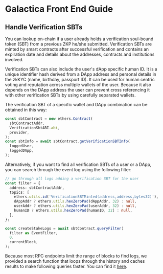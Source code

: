 # Galactica Front End Guide

## Handle Verification SBTs

You can lookup on-chain if a user already holds a verification soul-bound token (SBT) from a previous ZKP he/she submitted.
Verification SBTs are minted by smart contracts after successful verification and contains an expiration date and details about the addresses, contracts and institutions involved.

Verification SBTs can also include the user's dApp specific human ID. It is a unique identifier hash derived from a DApp address and personal details in the zkKYC (name, birthday, passport ID). It can be used for human centric voting and reputation across multiple wallets of the user. Because it also depends on the DApp address the user can prevent cross referencing it with other verification SBTs by using carefully separated wallets.

The verification SBT of a specific wallet and DApp combination can be obtained in this way:

```typescript
const sbtContract = new ethers.Contract(
  sbtContractAddr,
  VerificationSbtABI.abi,
  provider,
);
const sbtInfo = await sbtContract.getVerificationSBTInfo(
  loggedUser,
  loggedDApp,
);
```

Alternatively, if you want to find all verification SBTs of a user or a DApp, you can search through the event log using the following filter:

```typescript
// go through all logs adding a verification SBT for the user
const filter = {
  address: sbtContractAddr,
  topics: [
    ethers.utils.id('VerificationSBTMinted(address,address,bytes32)'),
    dAppAddr ? ethers.utils.hexZeroPad(dAppAddr, 32) : null,
    userAddr ? ethers.utils.hexZeroPad(userAddr, 32) : null,
    humanID ? ethers.utils.hexZeroPad(humanID, 32) : null,
  ],
};

const createStakeLogs = await sbtContract.queryFilter(
  filter as EventFilter,
  0,
  currentBlock,
);
```

Because most RPC endpoints limit the range of blocks to find logs, we provided a search function that loops through the history and caches results to make following queries faster. You can find it [here](https://github.com/Galactica-corp/galactica-snap/blob/ceda66ed60c6249a6239e1b789dc38a9344037d5/packages/site/src/utils/zkCertTools.ts#L59).
